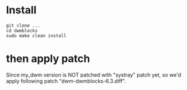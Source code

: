 # Install
```
git clone ...
cd dwmblocks
sudo make clean install
```

# then apply patch
Since my_dwm version is NOT patched with "systray" patch yet, so we'd apply following patch "dwm-dwmblocks-6.3.diff".
